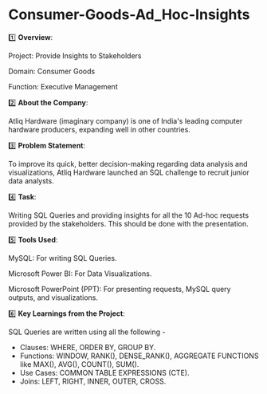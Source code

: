 # Consumer-Goods-Ad_Hoc-Insights
1️⃣ **Overview**:

Project: Provide Insights to Stakeholders

Domain: Consumer Goods

Function: Executive Management

2️⃣ **About the Company**:

Atliq Hardware (imaginary company) is one of India's leading computer hardware producers, expanding well in other countries.

3️⃣ **Problem Statement**:

To improve its quick, better decision-making regarding data analysis and visualizations, Atliq Hardware launched an SQL challenge to recruit junior data analysts.

4️⃣ **Task**:

Writing SQL Queries and providing insights for all the 10 Ad-hoc requests provided by the stakeholders. This should be done with the presentation.

5️⃣ **Tools Used**:

MySQL: For writing SQL Queries.

Microsoft Power BI: For Data Visualizations.

Microsoft PowerPoint (PPT): For presenting requests, MySQL query outputs, and visualizations.

6️⃣ **Key Learnings from the Project**:

SQL Queries are written using all the following -
* Clauses: WHERE, ORDER BY, GROUP BY.
* Functions: WINDOW, RANK(), DENSE_RANK(), AGGREGATE FUNCTIONS like MAX(), AVG(), COUNT(), SUM().
* Use Cases: COMMON TABLE EXPRESSIONS (CTE).
* Joins: LEFT, RIGHT, INNER, OUTER, CROSS.


